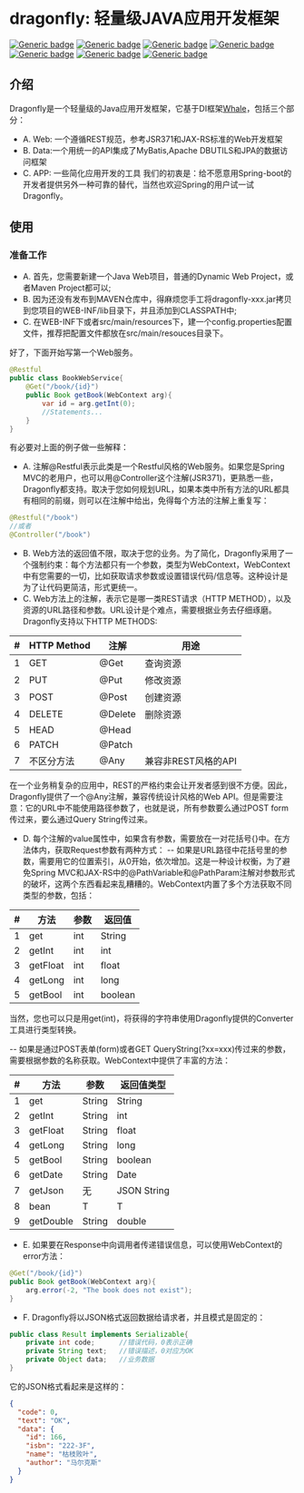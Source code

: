 # dragonfly: 轻量级JAVA应用开发框架

[![Generic badge](https://img.shields.io/badge/Active-00EE00.svg)](https://shields.io/)
[![Generic badge](https://img.shields.io/badge/JAVA_11+-8A2BE2.svg)](https://shields.io/)
[![Generic badge](https://img.shields.io/badge/Restful-FFFF00.svg)](https://shields.io/)
[![Generic badge](https://img.shields.io/badge/Web-Framework-009ACD.svg)](https://shields.io/)
[![Generic badge](https://img.shields.io/badge/GraphQL-0000CD.svg)](https://shields.io/)
[![Generic badge](https://img.shields.io/badge/Lightweight-00008B.svg)](https://shields.io/)
[![Generic badge](https://img.shields.io/badge/ORM-009ACD.svg)](https://shields.io/)

## 介绍
Dragonfly是一个轻量级的Java应用开发框架，它基于DI框架[Whale](https://gitee.com/techarts/whale)，包括三个部分：
- A. Web: 一个遵循REST规范，参考JSR371和JAX-RS标准的Web开发框架
- B. Data:一个用统一的API集成了MyBatis,Apache DBUTILS和JPA的数据访问框架
- C. APP: 一些简化应用开发的工具
我们的初衷是：给不愿意用Spring-boot的开发者提供另外一种可靠的替代，当然也欢迎Spring的用户试一试Dragonfly。

## 使用
### 准备工作
- A. 首先，您需要新建一个Java Web项目，普通的Dynamic Web Project，或者Maven Project都可以;
- B. 因为还没有发布到MAVEN仓库中，得麻烦您手工将dragonfly-xxx.jar拷贝到您项目的WEB-INF/lib目录下，并且添加到CLASSPATH中;
- C. 在WEB-INF下或者src/main/resources下，建一个config.properties配置文件，推荐把配置文件都放在src/main/resouces目录下。

好了，下面开始写第一个Web服务。

```java
@Restful
public class BookWebService{
    @Get("/book/{id}")
    public Book getBook(WebContext arg){
        var id = arg.getInt(0);
        //Statements...
    }
}
```
有必要对上面的例子做一些解释：
- A. 注解@Restful表示此类是一个Restful风格的Web服务。如果您是Spring MVC的老用户，也可以用@Controller这个注解(JSR371)，更熟悉一些，Dragonfly都支持。取决于您如何规划URL，如果本类中所有方法的URL都具有相同的前缀，则可以在注解中给出，免得每个方法的注解上重复写：
```java
@Restful("/book")
//或者
@Controller("/book")
```
- B. Web方法的返回值不限，取决于您的业务。为了简化，Dragonfly采用了一个强制约束：每个方法都只有一个参数，类型为WebContext，WebContext中有您需要的一切，比如获取请求参数或设置错误代码/信息等。这种设计是为了让代码更简洁，形式更统一。
- C. Web方法上的注解，表示它是哪一类REST请求（HTTP METHOD），以及资源的URL路径和参数。URL设计是个难点，需要根据业务去仔细琢磨。Dragonfly支持以下HTTP METHODS:


| # | HTTP Method | 注解      | 用途            |
|---|-------------|---------|---------------|
| 1 | GET         | @Get    | 查询资源          |
| 2 | PUT         | @Put    | 修改资源          |
| 3 | POST        | @Post   | 创建资源          |
| 4 | DELETE      | @Delete | 删除资源          |
| 5 | HEAD        | @Head   |               |
| 6 | PATCH       | @Patch  |               |
| 7 | 不区分方法   | @Any    | 兼容非REST风格的API |


在一个业务稍复杂的应用中，REST的严格约束会让开发者感到很不方便。因此，Dragonfly提供了一个@Any注解，兼容传统设计风格的Web API。但是需要注意：它的URL中不能使用路径参数了，也就是说，所有参数要么通过POST form传过来，要么通过Query String传过来。

- D. 每个注解的value属性中，如果含有参数，需要放在一对花括号{}中。在方法体内，获取Request参数有两种方式：
-- 如果是URL路径中花括号里的参数，需要用它的位置索引，从0开始，依次增加。这是一种设计权衡，为了避免Spring MVC和JAX-RS中的@PathVariable和@PathParam注解对参数形式的破坏，这两个东西看起来乱糟糟的。WebContext内置了多个方法获取不同类型的参数，包括：

| # | 方法       | 参数  | 返回值     |
|---|----------|-----|---------|
| 1 | get      | int | String  |
| 2 | getInt   | int | int     |
| 3 | getFloat | int | float   |
| 4 | getLong  | int | long    |
| 5 | getBool  | int | boolean |

当然，您也可以只是用get(int)，将获得的字符串使用Dragonfly提供的Converter工具进行类型转换。

-- 如果是通过POST表单(form)或者GET QueryString(?xx=xxx)传过来的参数，需要根据参数的名称获取。WebContext中提供了丰富的方法：

| # | 方法        | 参数     | 返回值类型       |
|---|-----------|--------|-------------|
| 1 | get       | String | String      |
| 2 | getInt    | String | int         |
| 3 | getFloat  | String | float       |
| 4 | getLong   | String | long        |
| 5 | getBool   | String | boolean     |
| 6 | getDate   | String | Date        |
| 7 | getJson   | 无      | JSON String |
| 8 | bean      | T      | T           |
| 9 | getDouble | String | double      |

- E. 如果要在Response中向调用者传递错误信息，可以使用WebContext的error方法：

```java
@Get("/book/{id}")
public Book getBook(WebContext arg){
    arg.error(-2, "The book does not exist");
}
```

- F. Dragonfly将以JSON格式返回数据给请求者，并且模式是固定的：
```java
public class Result implements Serializable{
    private int code;      //错误代码，0表示正确
    private String text;   //错误描述，0对应为OK
    private Object data;   //业务数据
}
```

它的JSON格式看起来是这样的：
```json
{
  "code": 0,
  "text": "OK",
  "data": {
    "id": 166,
    "isbn": "222-3F",
    "name": "枯枝败叶",
    "author": "马尔克斯"
  }
}
```